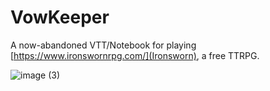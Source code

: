# VowKeeper

A now-abandoned VTT/Notebook for playing [https://www.ironswornrpg.com/](Ironsworn), a free TTRPG.

![image (3)](https://user-images.githubusercontent.com/12204005/187395182-b21b96dd-e05c-4004-89f2-41d5e74e4572.png)
